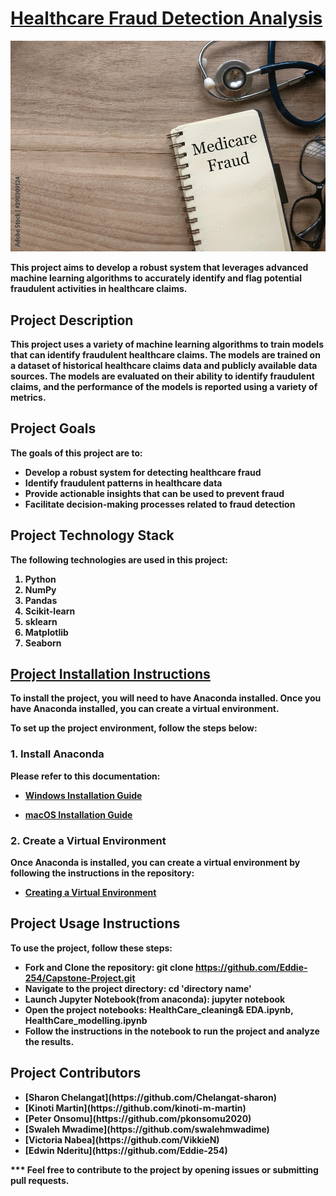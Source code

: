 <h1><u><b>Healthcare Fraud Detection Analysis<b></u></h1>

<img src="medicare fraud-1.jpg" />

<p>This project aims to develop a robust system that leverages advanced machine learning algorithms to accurately identify and flag potential fraudulent activities in healthcare claims.</p>


## Project Description
This project uses a variety of machine learning algorithms to train models that can identify fraudulent healthcare claims. The models are trained on a dataset of historical healthcare claims data and publicly available data sources. The models are evaluated on their ability to identify fraudulent claims, and the performance of the models is reported using a variety of metrics.

## Project Goals
The goals of this project are to:
<ul>
<li>Develop a robust system for detecting healthcare fraud</li>
<li>Identify fraudulent patterns in healthcare data</li>
<li>Provide actionable insights that can be used to prevent fraud</li>
<li>Facilitate decision-making processes related to fraud detection</li>
</ul>


## Project Technology Stack
The following technologies are used in this project:
<ol>
<li>Python</li>
<li>NumPy</li>
<li>Pandas</li>
<li>Scikit-learn</li>
<li>sklearn</li>
<li>Matplotlib</li>
<li>Seaborn</li>
</ol>

## <u>Project Installation Instructions </u>

To install the project, you will need to have Anaconda installed. Once you have Anaconda installed, you can create a virtual environment.


To set up the project environment, follow the steps below:

### 1. Install Anaconda

Please refer to this documentation:

- [Windows Installation Guide](https://github.com/learn-co-curriculum/dsc-data-science-env-windows-installation.git)


- [macOS Installation Guide](https://github.com/learn-co-curriculum/dsc-data-science-env-mac-installation.git)


### 2. Create a Virtual Environment

Once Anaconda is installed, you can create a virtual environment by following the instructions in the repository:

- [Creating a Virtual Environment](https://github.com/learn-co-curriculum/dsc-data-science-env-config.git)



## Project Usage Instructions
To use the project, follow these steps:

- Fork and Clone the repository: git clone https://github.com/Eddie-254/Capstone-Project.git
- Navigate to the project directory: cd 'directory name'
- Launch Jupyter Notebook(from anaconda): jupyter notebook
- Open the project notebooks: HealthCare_cleaning& EDA.ipynb, HealthCare_modelling.ipynb
- Follow the instructions in the notebook to run the project and analyze the results.


## Project Contributors
<ul>
<li>[Sharon Chelangat](https://github.com/Chelangat-sharon)</li> 
<li>[Kinoti Martin](https://github.com/kinoti-m-martin)</li>
<li>[Peter Onsomu](https://github.com/pkonsomu2020)</li>
<li>[Swaleh Mwadime](https://github.com/swalehmwadime)</li> 
<li>[Victoria Nabea](https://github.com/VikkieN)</li>
<li>[Edwin Nderitu](https://github.com/Eddie-254)</li>
</ul>

*** Feel free to contribute to the project by opening issues or submitting pull requests.

